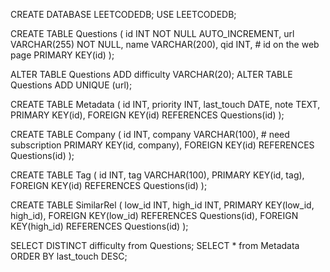 CREATE DATABASE LEETCODEDB;
USE LEETCODEDB;

CREATE TABLE Questions (
    id INT NOT NULL AUTO_INCREMENT,
    url VARCHAR(255) NOT NULL,
    name VARCHAR(200),
    qid INT,  # id on the web page
    PRIMARY KEY(id)
);

ALTER TABLE Questions ADD difficulty VARCHAR(20);
ALTER TABLE Questions ADD UNIQUE (url);

CREATE TABLE Metadata (
    id INT,
    priority INT,
    last_touch DATE,
    note TEXT,
    PRIMARY KEY(id),
    FOREIGN KEY(id) REFERENCES Questions(id)
);

CREATE TABLE Company (
    id INT,
    company VARCHAR(100),  # need subscription
    PRIMARY KEY(id, company),
    FOREIGN KEY(id) REFERENCES Questions(id)
);

CREATE TABLE Tag (
    id INT,
    tag VARCHAR(100),
    PRIMARY KEY(id, tag),
    FOREIGN KEY(id) REFERENCES Questions(id)
);

CREATE TABLE SimilarRel (
    low_id INT,
    high_id INT,
    PRIMARY KEY(low_id, high_id),
    FOREIGN KEY(low_id) REFERENCES Questions(id),
    FOREIGN KEY(high_id) REFERENCES Questions(id)
);


SELECT DISTINCT difficulty from Questions;
SELECT * from Metadata ORDER BY last_touch DESC;


